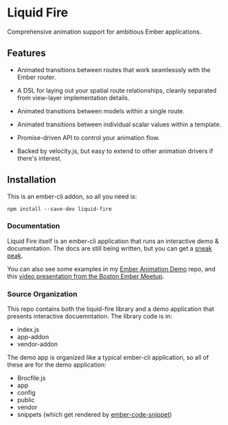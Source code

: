 Liquid Fire
===========

Comprehensive animation support for ambitious Ember applications.

## Features

- Animated transitions between routes that work seamlesssly with the
  Ember router.

- A DSL for laying out your spatial route relationships, cleanly
  separated from view-layer implementation details.

- Animated transitions between models within a single route.

- Animated transitions between individual scalar values within a
  template.

- Promise-driven API to control your animation flow.

- Backed by velocity.js, but easy to extend to other animation drivers
  if there's interest.
  

## Installation

This is an ember-cli addon, so all you need is:

    npm install --save-dev liquid-fire


### Documentation 

Liquid Fire itself is an ember-cli application that runs an
interactive demo & documentation. The docs are still being written,
but you can get a [sneak peak](http://ef4.github.io/liquid-fire).

You can also see some examples in my [Ember Animation Demo](http://github.com/ef4/ember-animation-demo) repo, and this [video presentation from the Boston Ember Meetup](https://www.youtube.com/watch?v=S4M78SO3gAc).

### Source Organization

This repo contains both the liquid-fire library and a demo application
that presents interactive docuemntation. The library code is in:

 - index.js
 - app-addon
 - vendor-addon

The demo app is organized like a typical ember-cli application, so all
of these are for the demo application:

 - Brocfile.js
 - app
 - config
 - public
 - vendor
 - snippets (which get rendered by [ember-code-snippet](http://github.com/ef4/ember-code-snippet))
